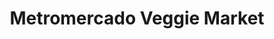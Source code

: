---
title: "Metromercado Veggie Market"
url: /san-francisco/metromercado-veggie-market/
shop: comodidad
---